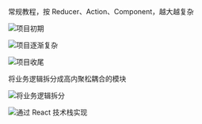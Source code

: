 常规教程，按 Reducer、Action、Component，越大越复杂

![项目初期](https://pic4.zhimg.com/80/v2-3bb21b4ce1b20ac06db41ad903c76fe4_720w.png)

![项目逐渐复杂](https://pic1.zhimg.com/80/v2-f2f9c7338cc4fda548bc477dd0533f88_720w.png)

![项目收尾](https://pic4.zhimg.com/80/v2-5e14674287b4b1ff205d9b77c2b96c52_720w.png)

将业务逻辑拆分成高内聚松耦合的模块

![将业务逻辑拆分](https://pic1.zhimg.com/80/v2-8fc773276b9b534f64f8f0ccc78b4efa_720w.png)

![通过 React 技术栈实现](https://pic2.zhimg.com/80/v2-e631f82731c1c086b84ba308033679d2_720w.png)
